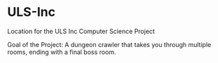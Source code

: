 # ULS-Inc
Location for the ULS Inc Computer Science Project


Goal of the Project:
A dungeon crawler that takes you through multiple rooms, ending with a final boss room.

